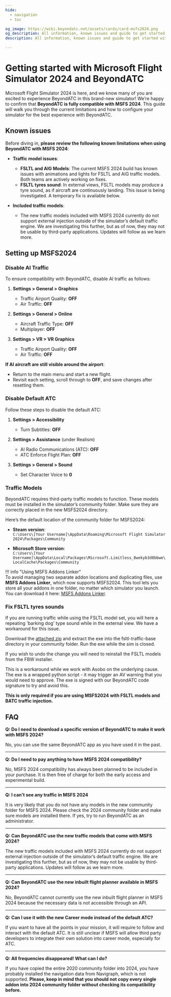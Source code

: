 ```yaml
---
hide:
  - navigation
  - toc

og_image: https://wiki.beyondatc.net/assets/cards/card-msfs2024.png
og_description: All information, known issues and guide to get started with MSFS2024 and BeyondATC
description: All information, known issues and guide to get started with MSFS2024 and BeyondATC

---
```


# Getting started with Microsoft Flight Simulator 2024 and BeyondATC  

Microsoft Flight Simulator 2024 is here, and we know many of you are excited to experience BeyondATC in this brand-new simulator! We’re happy to confirm that **BeyondATC is fully compatible with MSFS 2024**. This guide will walk you through the current limitations and how to configure your simulator for the best experience with BeyondATC.  

## Known issues  

Before diving in, **please review the following known limitations when using BeyondATC with MSFS 2024**:  

- **Traffic model issues**:  
    - **FSLTL and AIG Models**: The current MSFS 2024 build has known issues with animations and lights for FSLTL and AIG traffic models. Both teams are actively working on fixes.  
    - **FSLTL tyres sound**: In external views, FSLTL models may produce a tyre sound, as if aircraft are continuously landing. This issue is being investigated. A temporary fix is available below.

- **Included traffic models**:  
    - The new traffic models included with MSFS 2024 currently do not support external injection outside of the simulator’s default traffic engine. We are investigating this further, but as of now, they may not be usable by third-party applications. Updates will follow as we learn more.  

## Setting up MSFS2024  

### Disable AI Traffic  

To ensure compatibility with BeyondATC, disable AI traffic as follows:  

1. **Settings > General > Graphics**  
    - Traffic Airport Quality: **OFF**  
    - Air Traffic: **OFF**  

2. **Settings > General > Online**  
    - Aircraft Traffic Type: **OFF**  
    - Multiplayer: **OFF**  

3. **Settings > VR > VR Graphics**  
    - Traffic Airport Quality: **OFF**  
    - Air Traffic: **OFF**  

**If AI aircraft are still visible around the airport**:  

- Return to the main menu and start a new flight.  
- Revisit each setting, scroll through to **OFF**, and save changes after resetting them.  

### Disable Default ATC  

Follow these steps to disable the default ATC:  

1. **Settings > Accessibility**  
    - Turn Subtitles: **OFF**  

2. **Settings > Assistance** (under Realism)  
    - AI Radio Communications (ATC): **OFF**  
    - ATC Enforce Flight Plan: **OFF**  

3. **Settings > General > Sound**  
    - Set Character Voice to **0**  

### Traffic Models  

BeyondATC requires third-party traffic models to function. These models must be installed in the simulator’s community folder. Make sure they are correctly placed in the new MSFS2024 directory.  

Here’s the default location of the community folder for MSFS2024:  

- **Steam version**:  
  `C:\Users\[Your Username]\AppData\Roaming\Microsoft Flight Simulator 2024\Packages\Community`  

- **Microsoft Store version**:  
  `C:\Users\[Your Username]\AppData\Local\Packages\Microsoft.Limitless_8wekyb3d8bbwe\LocalCache\Packages\Community`  

!!! info "Using MSFS Addons Linker"  
    To avoid managing two separate addon locations and duplicating files, use **MSFS Addons Linker**, which now supports MSFS2024. This tool lets you store all your addons in one folder, no matter which simulator you launch. You can download it here: [MSFS Addons Linker](https://flightsim.to/file/1572/msfs-addons-linker).  

### Fix FSLTL tyres sounds

If you are running traffic while using the FSLTL model set, you will here a repeating 'barking dog' type sound while in the external view. We have a workaround for this issue.

Download the [attached zip](https://cdn.discordapp.com/attachments/1234931086996541472/1315129194262429807/RemoveGroundSounds.zip?ex=6766c3c1&is=67657241&hm=acacfd6cae15462772610287fa3c2e5b81b981bee554c651e7c9f8f4a3a7d421&) and extract the exe into the fsltl-traffic-base directory in your community folder. Run the exe while the sim is closed. 

If you wish to undo the change you will need to reinstall the FSLTL models from the FBW installer. 

This is a workaround while we work with Asobo on the underlying cause. The exe is a wrapped python script - it may trigger an AV warning that you would need to approve. The exe is signed with our BeyondATC code signature to try and avoid this.

**This is only required if you are using MSFS2024 with FSLTL models and BATC traffic injection.**

## FAQ  

**Q: Do I need to download a specific version of BeyondATC to make it work with MSFS 2024?**

No, you can use the same BeyondATC app as you have used it in the past.

---

**Q: Do I need to pay anything to have MSFS 2024 compatibility?**

No, MSFS 2024 compatibility has always been planned to be included in your purchase. It is then free of charge for both the early access and experimental build.

---

**Q: I can't see any traffic in MSFS 2024**

It is very likely that you do not have any models in the new community folder for MSFS 2024. Please check the 2024 community folder and make sure models are installed there. If yes, try to run BeyondATC as an administrator.

---

**Q: Can BeyondATC use the new traffic models that come with MSFS 2024?**

The new traffic models included with MSFS 2024 currently do not support external injection outside of the simulator’s default traffic engine. We are investigating this further, but as of now, they may not be usable by third-party applications. Updates will follow as we learn more.

---

**Q: Can BeyondATC use the new inbuilt flight planner available in MSFS 2024?**

No, BeyondATC cannot currently use the new inbuilt flight planner in MSFS 2024 because the necessary data is not accessible through an API.

---

**Q: Can I use it with the new Career mode instead of the default ATC?**

If you want to have all the points in your mission, it will require to follow and interact with the default ATC. It is still unclear if MSFS will allow third party developers to integrate their own solution into career mode, especially for ATC.

---

**Q: All frequencies disappeared! What can I do?**

If you have copied the entire 2020 community folder into 2024, you have probably installed the navigation data from Navigraph, which is not supported. **Please, keep in mind that you should not copy every single addon into 2024 community folder without checking its compatibility before.**


